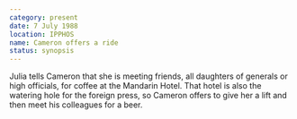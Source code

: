 ```yaml
---
category: present
date: 7 July 1988
location: IPPHOS
name: Cameron offers a ride
status: synopsis
---
```

Julia tells Cameron that she is meeting friends, all daughters of generals or high officials, for coffee at the Mandarin Hotel. That hotel is also the watering hole for the foreign press, so Cameron offers to give her a lift and then meet his colleagues for a beer.  
